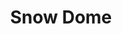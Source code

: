 ---
layout: product
product_id: 1491350323262
id: 1491350323262
title: Snow Dome
body_html: >-
  <p>Taken along the Icefields Parkway in Alberta, 2018.</p>

  <p>We had pulled over at the Columbia Icefields glacier to cook some oatmeal and take in the scenery. With a barren landscape that’s reminiscent of those in Iceland, it was incredible to be there.</p>

  <p> </p>
vendor: Connell McCarthy
product_type: Photo Print
created_at: 2018-10-13T21:04:08-04:00
handle: snow-dome
updated_at: 2022-01-18T10:42:40-05:00
published_at: 2018-08-22T19:38:24-04:00
template_suffix: ""
status: active
published_scope: global
tags: Batch 02, mountain, mountains, Print, snow
admin_graphql_api_id: gid://shopify/Product/1491350323262
variants:
  - id: 39577195053118
    product_id: 1491350323262
    title: 8x10” / Full Colour
    price: "35.00"
    sku: CM-PP-B2-12-XXS-FC
    position: 1
    inventory_policy: deny
    compare_at_price: null
    fulfillment_service: manual
    inventory_management: null
    option1: 8x10”
    option2: Full Colour
    option3: null
    created_at: 2021-09-01T14:50:49-04:00
    updated_at: 2021-09-01T14:51:09-04:00
    taxable: true
    barcode: ""
    grams: 208
    image_id: 6203629174846
    weight: 0.208
    weight_unit: kg
    inventory_item_id: 41671635697726
    inventory_quantity: 0
    old_inventory_quantity: 0
    requires_shipping: true
    admin_graphql_api_id: gid://shopify/ProductVariant/39577195053118
  - id: 39577195085886
    product_id: 1491350323262
    title: 8x10” / Black & White
    price: "35.00"
    sku: CM-PP-B2-12-XXS-BW
    position: 2
    inventory_policy: deny
    compare_at_price: null
    fulfillment_service: manual
    inventory_management: null
    option1: 8x10”
    option2: Black & White
    option3: null
    created_at: 2021-09-01T14:50:49-04:00
    updated_at: 2021-09-01T14:51:09-04:00
    taxable: true
    barcode: ""
    grams: 208
    image_id: 6203629109310
    weight: 0.208
    weight_unit: kg
    inventory_item_id: 41671635730494
    inventory_quantity: 0
    old_inventory_quantity: 0
    requires_shipping: true
    admin_graphql_api_id: gid://shopify/ProductVariant/39577195085886
  - id: 39577195118654
    product_id: 1491350323262
    title: 8.5x11” / Full Colour
    price: "35.00"
    sku: CM-PP-B2-12-XS-FC
    position: 3
    inventory_policy: deny
    compare_at_price: null
    fulfillment_service: manual
    inventory_management: null
    option1: 8.5x11”
    option2: Full Colour
    option3: null
    created_at: 2021-09-01T14:50:49-04:00
    updated_at: 2021-09-01T14:51:09-04:00
    taxable: true
    barcode: ""
    grams: 208
    image_id: 6203629174846
    weight: 0.208
    weight_unit: kg
    inventory_item_id: 41671635763262
    inventory_quantity: 0
    old_inventory_quantity: 0
    requires_shipping: true
    admin_graphql_api_id: gid://shopify/ProductVariant/39577195118654
  - id: 39577195151422
    product_id: 1491350323262
    title: 8.5x11” / Black & White
    price: "35.00"
    sku: CM-PP-B2-12-XS-BW
    position: 4
    inventory_policy: deny
    compare_at_price: null
    fulfillment_service: manual
    inventory_management: null
    option1: 8.5x11”
    option2: Black & White
    option3: null
    created_at: 2021-09-01T14:50:49-04:00
    updated_at: 2021-09-01T14:51:09-04:00
    taxable: true
    barcode: ""
    grams: 208
    image_id: 6203629109310
    weight: 0.208
    weight_unit: kg
    inventory_item_id: 41671635796030
    inventory_quantity: 0
    old_inventory_quantity: 0
    requires_shipping: true
    admin_graphql_api_id: gid://shopify/ProductVariant/39577195151422
  - id: 39577195184190
    product_id: 1491350323262
    title: 13x19” / Full Colour
    price: "40.00"
    sku: CM-PP-B2-12-S-FC
    position: 5
    inventory_policy: deny
    compare_at_price: null
    fulfillment_service: manual
    inventory_management: null
    option1: 13x19”
    option2: Full Colour
    option3: null
    created_at: 2021-09-01T14:50:49-04:00
    updated_at: 2021-09-01T14:51:09-04:00
    taxable: true
    barcode: ""
    grams: 208
    image_id: 6203629174846
    weight: 0.208
    weight_unit: kg
    inventory_item_id: 41671635828798
    inventory_quantity: 0
    old_inventory_quantity: 0
    requires_shipping: true
    admin_graphql_api_id: gid://shopify/ProductVariant/39577195184190
  - id: 39577195216958
    product_id: 1491350323262
    title: 13x19” / Black & White
    price: "40.00"
    sku: CM-PP-B2-12-S-BW
    position: 6
    inventory_policy: deny
    compare_at_price: null
    fulfillment_service: manual
    inventory_management: null
    option1: 13x19”
    option2: Black & White
    option3: null
    created_at: 2021-09-01T14:50:49-04:00
    updated_at: 2021-09-01T14:51:09-04:00
    taxable: true
    barcode: ""
    grams: 208
    image_id: 6203629109310
    weight: 0.208
    weight_unit: kg
    inventory_item_id: 41671635861566
    inventory_quantity: 0
    old_inventory_quantity: 0
    requires_shipping: true
    admin_graphql_api_id: gid://shopify/ProductVariant/39577195216958
  - id: 39577195249726
    product_id: 1491350323262
    title: 16x20” / Full Colour
    price: "50.00"
    sku: CM-PP-B2-12-M-FC
    position: 7
    inventory_policy: deny
    compare_at_price: null
    fulfillment_service: manual
    inventory_management: null
    option1: 16x20”
    option2: Full Colour
    option3: null
    created_at: 2021-09-01T14:50:49-04:00
    updated_at: 2021-09-01T14:51:09-04:00
    taxable: true
    barcode: ""
    grams: 208
    image_id: 6203629174846
    weight: 0.208
    weight_unit: kg
    inventory_item_id: 41671635894334
    inventory_quantity: 0
    old_inventory_quantity: 0
    requires_shipping: true
    admin_graphql_api_id: gid://shopify/ProductVariant/39577195249726
  - id: 39577195282494
    product_id: 1491350323262
    title: 16x20” / Black & White
    price: "50.00"
    sku: CM-PP-B2-12-M-BW
    position: 8
    inventory_policy: deny
    compare_at_price: null
    fulfillment_service: manual
    inventory_management: null
    option1: 16x20”
    option2: Black & White
    option3: null
    created_at: 2021-09-01T14:50:49-04:00
    updated_at: 2021-09-01T14:51:09-04:00
    taxable: true
    barcode: ""
    grams: 208
    image_id: 6203629109310
    weight: 0.208
    weight_unit: kg
    inventory_item_id: 41671635927102
    inventory_quantity: 0
    old_inventory_quantity: 0
    requires_shipping: true
    admin_graphql_api_id: gid://shopify/ProductVariant/39577195282494
  - id: 39577195315262
    product_id: 1491350323262
    title: 20x24” / Full Colour
    price: "60.00"
    sku: CM-PP-B2-12-L-FC
    position: 9
    inventory_policy: deny
    compare_at_price: null
    fulfillment_service: manual
    inventory_management: null
    option1: 20x24”
    option2: Full Colour
    option3: null
    created_at: 2021-09-01T14:50:49-04:00
    updated_at: 2021-09-01T14:51:09-04:00
    taxable: true
    barcode: ""
    grams: 208
    image_id: 6203629174846
    weight: 0.208
    weight_unit: kg
    inventory_item_id: 41671635959870
    inventory_quantity: 0
    old_inventory_quantity: 0
    requires_shipping: true
    admin_graphql_api_id: gid://shopify/ProductVariant/39577195315262
  - id: 39577195348030
    product_id: 1491350323262
    title: 20x24” / Black & White
    price: "60.00"
    sku: CM-PP-B2-12-L-BW
    position: 10
    inventory_policy: deny
    compare_at_price: null
    fulfillment_service: manual
    inventory_management: null
    option1: 20x24”
    option2: Black & White
    option3: null
    created_at: 2021-09-01T14:50:50-04:00
    updated_at: 2021-09-01T14:51:09-04:00
    taxable: true
    barcode: ""
    grams: 208
    image_id: 6203629109310
    weight: 0.208
    weight_unit: kg
    inventory_item_id: 41671635992638
    inventory_quantity: 0
    old_inventory_quantity: 0
    requires_shipping: true
    admin_graphql_api_id: gid://shopify/ProductVariant/39577195348030
  - id: 39577195380798
    product_id: 1491350323262
    title: 20x30” / Full Colour
    price: "70.00"
    sku: CM-PP-B2-12-XL-FC
    position: 11
    inventory_policy: deny
    compare_at_price: null
    fulfillment_service: manual
    inventory_management: null
    option1: 20x30”
    option2: Full Colour
    option3: null
    created_at: 2021-09-01T14:50:50-04:00
    updated_at: 2021-09-01T14:51:09-04:00
    taxable: true
    barcode: ""
    grams: 208
    image_id: 6203629174846
    weight: 0.208
    weight_unit: kg
    inventory_item_id: 41671636025406
    inventory_quantity: 0
    old_inventory_quantity: 0
    requires_shipping: true
    admin_graphql_api_id: gid://shopify/ProductVariant/39577195380798
  - id: 39577195413566
    product_id: 1491350323262
    title: 20x30” / Black & White
    price: "70.00"
    sku: CM-PP-B2-12-XL-BW
    position: 12
    inventory_policy: deny
    compare_at_price: null
    fulfillment_service: manual
    inventory_management: null
    option1: 20x30”
    option2: Black & White
    option3: null
    created_at: 2021-09-01T14:50:50-04:00
    updated_at: 2021-09-01T14:51:09-04:00
    taxable: true
    barcode: ""
    grams: 208
    image_id: 6203629109310
    weight: 0.208
    weight_unit: kg
    inventory_item_id: 41671636058174
    inventory_quantity: 0
    old_inventory_quantity: 0
    requires_shipping: true
    admin_graphql_api_id: gid://shopify/ProductVariant/39577195413566
  - id: 39577195446334
    product_id: 1491350323262
    title: 24x36” / Full Colour
    price: "90.00"
    sku: CM-PP-B2-12-XXL-FC
    position: 13
    inventory_policy: deny
    compare_at_price: null
    fulfillment_service: manual
    inventory_management: null
    option1: 24x36”
    option2: Full Colour
    option3: null
    created_at: 2021-09-01T14:50:50-04:00
    updated_at: 2021-09-01T14:51:09-04:00
    taxable: true
    barcode: ""
    grams: 208
    image_id: 6203629174846
    weight: 0.208
    weight_unit: kg
    inventory_item_id: 41671636090942
    inventory_quantity: 0
    old_inventory_quantity: 0
    requires_shipping: true
    admin_graphql_api_id: gid://shopify/ProductVariant/39577195446334
  - id: 39577195479102
    product_id: 1491350323262
    title: 24x36” / Black & White
    price: "90.00"
    sku: CM-PP-B2-12-XXL-BW
    position: 14
    inventory_policy: deny
    compare_at_price: null
    fulfillment_service: manual
    inventory_management: null
    option1: 24x36”
    option2: Black & White
    option3: null
    created_at: 2021-09-01T14:50:50-04:00
    updated_at: 2021-09-01T14:51:09-04:00
    taxable: true
    barcode: ""
    grams: 208
    image_id: 6203629109310
    weight: 0.208
    weight_unit: kg
    inventory_item_id: 41671636123710
    inventory_quantity: 0
    old_inventory_quantity: 0
    requires_shipping: true
    admin_graphql_api_id: gid://shopify/ProductVariant/39577195479102
  - id: 39577195511870
    product_id: 1491350323262
    title: 30x40” / Full Colour
    price: "100.00"
    sku: CM-PP-B2-12-XXXL-FC
    position: 15
    inventory_policy: deny
    compare_at_price: null
    fulfillment_service: manual
    inventory_management: null
    option1: 30x40”
    option2: Full Colour
    option3: null
    created_at: 2021-09-01T14:50:50-04:00
    updated_at: 2021-09-01T14:51:09-04:00
    taxable: true
    barcode: ""
    grams: 208
    image_id: 6203629174846
    weight: 0.208
    weight_unit: kg
    inventory_item_id: 41671636156478
    inventory_quantity: 0
    old_inventory_quantity: 0
    requires_shipping: true
    admin_graphql_api_id: gid://shopify/ProductVariant/39577195511870
  - id: 39577195544638
    product_id: 1491350323262
    title: 30x40” / Black & White
    price: "100.00"
    sku: CM-PP-B2-12-XXXL-BW
    position: 16
    inventory_policy: deny
    compare_at_price: null
    fulfillment_service: manual
    inventory_management: null
    option1: 30x40”
    option2: Black & White
    option3: null
    created_at: 2021-09-01T14:50:50-04:00
    updated_at: 2021-09-01T14:51:09-04:00
    taxable: true
    barcode: ""
    grams: 208
    image_id: 6203629109310
    weight: 0.208
    weight_unit: kg
    inventory_item_id: 41671636189246
    inventory_quantity: 0
    old_inventory_quantity: 0
    requires_shipping: true
    admin_graphql_api_id: gid://shopify/ProductVariant/39577195544638
options:
  - id: 2045816340542
    product_id: 1491350323262
    name: Size
    position: 1
    values:
      - 8x10”
      - 8.5x11”
      - 13x19”
      - 16x20”
      - 20x24”
      - 20x30”
      - 24x36”
      - 30x40”
  - id: 8590022967358
    product_id: 1491350323262
    name: Color
    position: 2
    values:
      - Full Colour
      - Black & White
images:
  - id: 6203629174846
    product_id: 1491350323262
    position: 1
    created_at: 2019-03-05T11:06:05-05:00
    updated_at: 2019-10-20T18:44:17-04:00
    alt: null
    width: 1000
    height: 1500
    src: https://cdn.shopify.com/s/files/1/1624/2355/products/Print-Shot---Dark-Background-_Snow-Dome-2019.jpg?v=1571611457
    variant_ids:
      - 39577195053118
      - 39577195118654
      - 39577195184190
      - 39577195249726
      - 39577195315262
      - 39577195380798
      - 39577195446334
      - 39577195511870
    admin_graphql_api_id: gid://shopify/ProductImage/6203629174846
  - id: 6203629109310
    product_id: 1491350323262
    position: 2
    created_at: 2019-03-05T11:06:04-05:00
    updated_at: 2019-10-20T18:44:17-04:00
    alt: null
    width: 1000
    height: 1500
    src: https://cdn.shopify.com/s/files/1/1624/2355/products/Print-Shot---Dark-Background-_Snow-Dome-2019_-B_W.jpg?v=1571611457
    variant_ids:
      - 39577195085886
      - 39577195151422
      - 39577195216958
      - 39577195282494
      - 39577195348030
      - 39577195413566
      - 39577195479102
      - 39577195544638
    admin_graphql_api_id: gid://shopify/ProductImage/6203629109310
  - id: 28230284116030
    product_id: 1491350323262
    position: 3
    created_at: 2021-05-04T20:45:36-04:00
    updated_at: 2021-05-04T20:45:36-04:00
    alt: null
    width: 2000
    height: 1800
    src: https://cdn.shopify.com/s/files/1/1624/2355/products/PAR_02_0001_c1026158-5c50-4579-8fd5-d8b5c134de4d.png?v=1620175536
    variant_ids: []
    admin_graphql_api_id: gid://shopify/ProductImage/28230284116030
image:
  id: 6203629174846
  product_id: 1491350323262
  position: 1
  created_at: 2019-03-05T11:06:05-05:00
  updated_at: 2019-10-20T18:44:17-04:00
  alt: null
  width: 1000
  height: 1500
  src: https://cdn.shopify.com/s/files/1/1624/2355/products/Print-Shot---Dark-Background-_Snow-Dome-2019.jpg?v=1571611457
  variant_ids:
    - 39577195053118
    - 39577195118654
    - 39577195184190
    - 39577195249726
    - 39577195315262
    - 39577195380798
    - 39577195446334
    - 39577195511870
  admin_graphql_api_id: gid://shopify/ProductImage/6203629174846

---